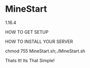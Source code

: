 # MineStart
1.16.4

HOW TO GET SETUP

HOW TO INSTALL YOUR SERVER

chmod 755 MineStart.sh;./MineStart.sh

Thats It! Its That Simple!
